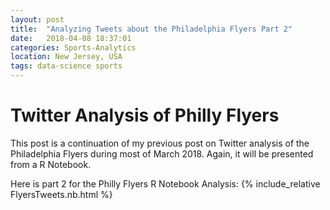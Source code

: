 ```yaml
---
layout: post
title:  "Analyzing Tweets about the Philadelphia Flyers Part 2"
date:   2018-04-08 18:37:01
categories: Sports-Analytics
location: New Jersey, USA
tags: data-science sports
---
```

# Twitter Analysis of Philly Flyers 
This post is a continuation of my previous post on Twitter analysis of the Philadelphia Flyers during most of March 2018. Again, it will be presented from a R Notebook.

Here is part 2 for the Philly Flyers R Notebook Analysis:
{% include_relative FlyersTweets.nb.html %}
